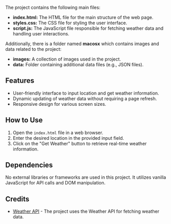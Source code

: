 
The project contains the following main files:

- **index.html:** The HTML file for the main structure of the web page.
- **styles.css:** The CSS file for styling the user interface.
- **script.js:** The JavaScript file responsible for fetching weather data and handling user interactions.

Additionally, there is a folder named **macosx** which contains images and data related to the project:

- **images:** A collection of images used in the project.
- **data:** Folder containing additional data files (e.g., JSON files).

## Features

- User-friendly interface to input location and get weather information.
- Dynamic updating of weather data without requiring a page refresh.
- Responsive design for various screen sizes.

## How to Use

1. Open the `index.html` file in a web browser.
2. Enter the desired location in the provided input field.
3. Click on the "Get Weather" button to retrieve real-time weather information.

## Dependencies

No external libraries or frameworks are used in this project. It utilizes vanilla JavaScript for API calls and DOM manipulation.



## Credits

- [Weather API](#) - The project uses the Weather API for fetching weather data.


